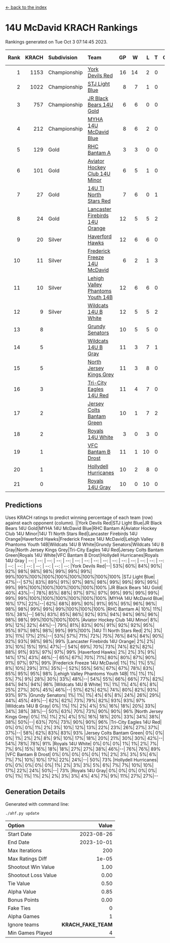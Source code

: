[<- back to the index](readme.md)
# 14U McDavid KRACH Rankings
Rankings generated on Tue Oct  3 07:14:45 2023.

Rank|KRACH|Subdivision|Team|GP|W|L|T|OTW|OTL|SoS|Exp Wins|Win Diff
---:|---:|:---|:---|---:|---:|---:|---:|---:|---:|---:|---:|---:
1|1153|Championship|[York Devils Red](https://gamesheetstats.com/seasons/3659/teams/140644/schedule)|16|14|2|0|0|0|528|14.8|-0.0
2|1022|Championship|[STJ Light Blue](https://gamesheetstats.com/seasons/3659/teams/140639/schedule)|8|7|1|0|0|0|268|7.8|-0.0
3|757|Championship|[JR Black Bears 14U Gold](https://gamesheetstats.com/seasons/3659/teams/140633/schedule)|6|6|0|0|0|0|18|6.9|0.0
4|212|Championship|[MYHA 14U McDavid Blue](https://gamesheetstats.com/seasons/3659/teams/140636/schedule)|8|6|2|0|0|0|268|6.8|-0.0
5|129|Gold|[RHC Bantam A](https://gamesheetstats.com/seasons/3659/teams/140618/schedule)|3|3|0|0|0|0|5|3.9|0.0
6|101|Gold|[Aviator Hockey Club 14U Minor](https://gamesheetstats.com/seasons/3659/teams/140627/schedule)|6|5|1|0|0|0|112|5.9|0.0
7|27|Gold|[14U TI North Stars Red](https://gamesheetstats.com/seasons/3659/teams/140626/schedule)|7|6|0|1|0|0|3|7.4|0.0
8|24|Gold|[Lancaster Firebirds 14U Orange](https://gamesheetstats.com/seasons/3659/teams/140634/schedule)|12|5|5|2|0|0|220|6.9|0.0
9|20|Silver|[Haverford Hawks](https://gamesheetstats.com/seasons/3659/teams/140630/schedule)|12|6|6|0|0|0|344|6.9|0.0
10|11|Silver|[Frederick Freeze 14U McDavid](https://gamesheetstats.com/seasons/3659/teams/140628/schedule)|6|2|1|3|0|0|11|4.4|0.0
11|10|Silver|[Lehigh Valley Phantoms Youth 14B](https://gamesheetstats.com/seasons/3659/teams/140635/schedule)|12|6|6|0|1|1|189|6.9|0.0
12|9|Silver|[Wildcats 14U B White](https://gamesheetstats.com/seasons/3659/teams/140643/schedule)|12|5|5|2|1|1|111|6.9|0.0
13|8||[Grundy Senators](https://gamesheetstats.com/seasons/3659/teams/140629/schedule)|10|5|5|0|0|0|151|5.9|0.0
14|5||[Wildcats 14U B Gray](https://gamesheetstats.com/seasons/3659/teams/140642/schedule)|11|3|7|1|0|0|128|4.4|0.0
15|5||[North Jersey Kings Grey](https://gamesheetstats.com/seasons/3659/teams/140637/schedule)|11|3|8|0|1|0|93|3.9|0.0
16|3||[Tri-City Eagles 14U Red](https://gamesheetstats.com/seasons/3659/teams/140640/schedule)|11|4|7|0|1|0|201|4.9|0.0
17|2||[Jersey Colts Bantam Green](https://gamesheetstats.com/seasons/3659/teams/140632/schedule)|10|1|7|2|0|0|117|2.9|0.0
18|2||[Royals 14U White](https://gamesheetstats.com/seasons/3659/teams/140620/schedule)|3|0|3|0|0|1|579|0.9|0.0
19|1||[VFC Bantam B Drost](https://gamesheetstats.com/seasons/3659/teams/140641/schedule)|11|1|10|0|0|1|164|1.9|0.0
20|1||[Hollydell Hurricanes](https://gamesheetstats.com/seasons/3659/teams/140631/schedule)|10|2|8|0|0|0|112|2.9|0.0
21|0||[Royals 14U Gray](https://gamesheetstats.com/seasons/3659/teams/140638/schedule)|10|0|10|0|0|0|88|0.9|0.0

## Predictions
Uses KRACH ratings to predict winning percentage of each team (row) against each opponent (column).
||York Devils Red|STJ Light Blue|JR Black Bears 14U Gold|MYHA 14U McDavid Blue|RHC Bantam A|Aviator Hockey Club 14U Minor|14U TI North Stars Red|Lancaster Firebirds 14U Orange|Haverford Hawks|Frederick Freeze 14U McDavid|Lehigh Valley Phantoms Youth 14B|Wildcats 14U B White|Grundy Senators|Wildcats 14U B Gray|North Jersey Kings Grey|Tri-City Eagles 14U Red|Jersey Colts Bantam Green|Royals 14U White|VFC Bantam B Drost|Hollydell Hurricanes|Royals 14U Gray
| --: | --: | --: | --: | --: | --: | --: | --: | --: | --: | --: | --: | --: | --: | --: | --: | --: | --: | --: | --: | --: | --: 
|York Devils Red|--| 53%| 60%| 84%| 90%| 92%| 98%| 98%| 98%| 99%| 99%| 99%| 99%|100%|100%|100%|100%|100%|100%|100%|100%
|STJ Light Blue| 47%|--| 57%| 83%| 89%| 91%| 97%| 98%| 98%| 99%| 99%| 99%| 99%| 99%| 99%|100%|100%|100%|100%|100%|100%
|JR Black Bears 14U Gold| 40%| 43%|--| 78%| 85%| 88%| 97%| 97%| 97%| 99%| 99%| 99%| 99%| 99%| 99%|100%|100%|100%|100%|100%|100%
|MYHA 14U McDavid Blue| 16%| 17%| 22%|--| 62%| 68%| 89%| 90%| 91%| 95%| 95%| 96%| 96%| 98%| 98%| 99%| 99%| 99%|100%|100%|100%
|RHC Bantam A| 10%| 11%| 15%| 38%|--| 56%| 83%| 85%| 86%| 92%| 93%| 94%| 94%| 96%| 96%| 98%| 98%| 99%|100%|100%|100%
|Aviator Hockey Club 14U Minor|  8%|  9%| 12%| 32%| 44%|--| 79%| 81%| 83%| 90%| 91%| 92%| 92%| 95%| 95%| 97%| 98%| 98%| 99%| 99%|100%
|14U TI North Stars Red|  2%|  3%|  3%| 11%| 17%| 21%|--| 53%| 57%| 71%| 72%| 75%| 76%| 84%| 84%| 90%| 92%| 93%| 98%| 98%| 99%
|Lancaster Firebirds 14U Orange|  2%|  2%|  3%| 10%| 15%| 19%| 47%|--| 54%| 69%| 70%| 73%| 74%| 82%| 82%| 88%| 91%| 93%| 97%| 97%| 99%
|Haverford Hawks|  2%|  2%|  3%|  9%| 14%| 17%| 43%| 46%|--| 65%| 67%| 70%| 71%| 80%| 80%| 87%| 90%| 91%| 97%| 97%| 99%
|Frederick Freeze 14U McDavid|  1%|  1%|  1%|  5%|  8%| 10%| 29%| 31%| 35%|--| 52%| 55%| 56%| 67%| 67%| 78%| 83%| 85%| 95%| 95%| 98%
|Lehigh Valley Phantoms Youth 14B|  1%|  1%|  1%|  5%|  7%|  9%| 28%| 30%| 33%| 48%|--| 54%| 55%| 66%| 66%| 77%| 82%| 84%| 94%| 94%| 98%
|Wildcats 14U B White|  1%|  1%|  1%|  4%|  6%|  8%| 25%| 27%| 30%| 45%| 46%|--| 51%| 62%| 62%| 74%| 80%| 82%| 93%| 93%| 97%
|Grundy Senators|  1%|  1%|  1%|  4%|  6%|  8%| 24%| 26%| 29%| 44%| 45%| 49%|--| 62%| 62%| 73%| 79%| 82%| 93%| 93%| 97%
|Wildcats 14U B Gray|  0%|  1%|  1%|  2%|  4%|  5%| 16%| 18%| 20%| 33%| 34%| 38%| 38%|--| 50%| 63%| 70%| 73%| 90%| 90%| 96%
|North Jersey Kings Grey|  0%|  1%|  1%|  2%|  4%|  5%| 16%| 18%| 20%| 33%| 34%| 38%| 38%| 50%|--| 63%| 70%| 73%| 90%| 90%| 96%
|Tri-City Eagles 14U Red|  0%|  0%|  0%|  1%|  2%|  3%| 10%| 12%| 13%| 22%| 23%| 26%| 27%| 37%| 37%|--| 58%| 62%| 83%| 83%| 93%
|Jersey Colts Bantam Green|  0%|  0%|  0%|  1%|  2%|  2%|  8%|  9%| 10%| 17%| 18%| 20%| 21%| 30%| 30%| 42%|--| 54%| 78%| 78%| 91%
|Royals 14U White|  0%|  0%|  0%|  1%|  1%|  2%|  7%|  7%|  9%| 15%| 16%| 18%| 18%| 27%| 27%| 38%| 46%|--| 76%| 76%| 89%
|VFC Bantam B Drost|  0%|  0%|  0%|  0%|  0%|  1%|  2%|  3%|  3%|  5%|  6%|  7%|  7%| 10%| 10%| 17%| 22%| 24%|--| 50%| 73%
|Hollydell Hurricanes|  0%|  0%|  0%|  0%|  0%|  1%|  2%|  3%|  3%|  5%|  6%|  7%|  7%| 10%| 10%| 17%| 22%| 24%| 50%|--| 73%
|Royals 14U Gray|  0%|  0%|  0%|  0%|  0%|  0%|  1%|  1%|  1%|  2%|  2%|  3%|  3%|  4%|  4%|  7%|  9%| 11%| 27%| 27%|--

## Generation Details

Generated with command line:
```
./ahf.py update
```

| Option | Value |
| :----- | ----: |
| Start Date | 2023-08-26 |
| End Date | 2023-10-01 |
| Max Iterations | 200 |
| Max Ratings Diff | 1e-05 |
| Shootout Win Value | 1.00 |
| Shootout Loss Value | 0.00 |
| Tie Value | 0.50 |
| Alpha Value | 0.85 |
| Bonus Points | 0.00 |
| Fake Ties | 0 |
| Alpha Games | 1 |
| Ignore teams | __KRACH_FAKE_TEAM__ |
| Min Games Played | 4 |

